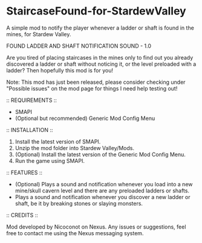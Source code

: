# StaircaseFound-for-StardewValley
A simple mod to notify the player whenever a ladder or shaft is found in the mines, for Stardew Valley.


FOUND LADDER AND SHAFT NOTIFICATION SOUND - 1.0 

Are you tired of placing staircases in the mines only to find out you already discovered a ladder or shaft without noticing it, or the level preloaded with a ladder? Then hopefully this mod is for you!

Note: This mod has just been released, please consider checking under "Possible issues" on the mod page for things I need help testing out!

:: REQUIREMENTS ::

  - SMAPI  
  - (Optional but recommended) Generic Mod Config Menu
  
:: INSTALLATION ::
 1. Install the latest version of SMAPI.
 2. Unzip the mod folder into Stardew Valley/Mods.
 3. (Optional) Install the latest version of the Generic Mod Config Menu﻿.
 4. Run the game using SMAPI.

:: FEATURES ::
 - (Optional) Plays a sound and notification whenever you load into a new mine/skull cavern level and there are any preloaded ladders or shafts. 
 - Plays a sound and notification whenever you discover a new ladder or shaft, be it by breaking stones or slaying monsters.


:: CREDITS ::

Mod developed by Nicoconot on Nexus.
Any issues or suggestions, feel free to contact me using the Nexus messaging system.
